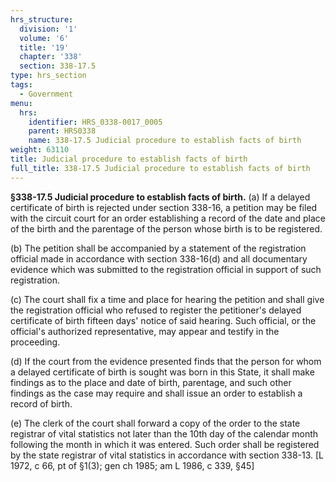 ```yaml
---
hrs_structure:
  division: '1'
  volume: '6'
  title: '19'
  chapter: '338'
  section: 338-17.5
type: hrs_section
tags:
  - Government
menu:
  hrs:
    identifier: HRS_0338-0017_0005
    parent: HRS0338
    name: 338-17.5 Judicial procedure to establish facts of birth
weight: 63110
title: Judicial procedure to establish facts of birth
full_title: 338-17.5 Judicial procedure to establish facts of birth
---
```

**§338-17.5 Judicial procedure to establish facts of birth.** (a) If a delayed certificate of birth is rejected under section 338-16, a petition may be filed with the circuit court for an order establishing a record of the date and place of the birth and the parentage of the person whose birth is to be registered.

(b) The petition shall be accompanied by a statement of the registration official made in accordance with section 338-16(d) and all documentary evidence which was submitted to the registration official in support of such registration.

(c) The court shall fix a time and place for hearing the petition and shall give the registration official who refused to register the petitioner's delayed certificate of birth fifteen days' notice of said hearing. Such official, or the official's authorized representative, may appear and testify in the proceeding.

(d) If the court from the evidence presented finds that the person for whom a delayed certificate of birth is sought was born in this State, it shall make findings as to the place and date of birth, parentage, and such other findings as the case may require and shall issue an order to establish a record of birth.

(e) The clerk of the court shall forward a copy of the order to the state registrar of vital statistics not later than the 10th day of the calendar month following the month in which it was entered. Such order shall be registered by the state registrar of vital statistics in accordance with section 338-13\. [L 1972, c 66, pt of §1(3); gen ch 1985; am L 1986, c 339, §45]